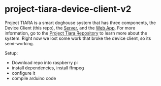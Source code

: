 # project-tiara-device-client-v2

Project TIARA is a smart doghouse system that has three components, the Device Client (this repo), the [Server](https://github.com/capthndsme/ProjectTiaraBackendServer), and the [Web App](https://github.com/capthndsme/project-tiara-frontend-pwats). For more information, go to the [Project Tiara Repository](https://github.com/capthndsme/ProjectTiara) to learn more about the system.
Right now we lost some work that broke the device client, so its semi-working.

Setup: 
- Download repo into raspberry pi
- install dependencies, install ffmpeg
- configure it
- compile arduino code
  
